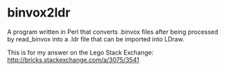 binvox2ldr
==========

A program written in Perl that converts .binvox files after being processed by read_binvox into a .ldr file that can be imported into LDraw.

This is for my answer on the Lego Stack Exchange: http://bricks.stackexchange.com/a/3075/3541
